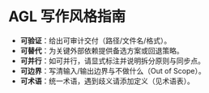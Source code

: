 # AGL 写作风格指南

- **可验证**：给出可审计交付（路径/文件名/格式）。
- **可替代**：为关键外部依赖提供备选方案或回退策略。
- **可并行**：如可并行，请显式标注并说明拆分原则与同步点。
- **可边界**：写清输入/输出边界与不做什么（Out of Scope）。
- **可术语**：统一术语，遇到歧义请添加定义（见术语表）。
